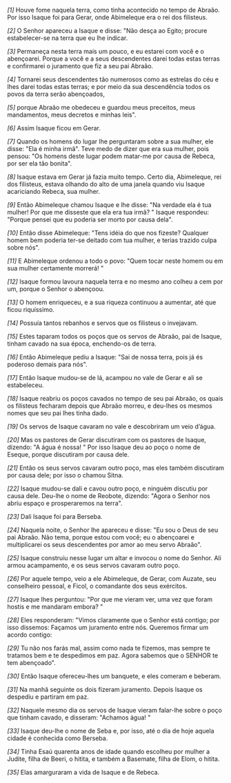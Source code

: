*[1]* Houve fome naquela terra, como tinha acontecido no tempo de Abraão. Por isso Isaque foi para Gerar, onde Abimeleque era o rei dos filisteus.

*[2]* O Senhor apareceu a Isaque e disse: "Não desça ao Egito; procure estabelecer-se na terra que eu lhe indicar.

*[3]* Permaneça nesta terra mais um pouco, e eu estarei com você e o abençoarei. Porque a você e a seus descendentes darei todas estas terras e confirmarei o juramento que fiz a seu pai Abraão.

*[4]* Tornarei seus descendentes tão numerosos como as estrelas do céu e lhes darei todas estas terras; e por meio da sua descendência todos os povos da terra serão abençoados,

*[5]* porque Abraão me obedeceu e guardou meus preceitos, meus mandamentos, meus decretos e minhas leis".

*[6]* Assim Isaque ficou em Gerar.

*[7]* Quando os homens do lugar lhe perguntaram sobre a sua mulher, ele disse: "Ela é minha irmã". Teve medo de dizer que era sua mulher, pois pensou: "Os homens deste lugar podem matar-me por causa de Rebeca, por ser ela tão bonita".

*[8]* Isaque estava em Gerar já fazia muito tempo. Certo dia, Abimeleque, rei dos filisteus, estava olhando do alto de uma janela quando viu Isaque acariciando Rebeca, sua mulher.

*[9]* Então Abimeleque chamou Isaque e lhe disse: "Na verdade ela é tua mulher! Por que me disseste que ela era tua irmã? " Isaque respondeu: "Porque pensei que eu poderia ser morto por causa dela".

*[10]* Então disse Abimeleque: "Tens idéia do que nos fizeste? Qualquer homem bem poderia ter-se deitado com tua mulher, e terias trazido culpa sobre nós".

*[11]* E Abimeleque ordenou a todo o povo: "Quem tocar neste homem ou em sua mulher certamente morrerá! "

*[12]* Isaque formou lavoura naquela terra e no mesmo ano colheu a cem por um, porque o Senhor o abençoou.

*[13]* O homem enriqueceu, e a sua riqueza continuou a aumentar, até que ficou riquíssimo.

*[14]* Possuía tantos rebanhos e servos que os filisteus o invejavam.

*[15]* Estes taparam todos os poços que os servos de Abraão, pai de Isaque, tinham cavado na sua época, enchendo-os de terra.

*[16]* Então Abimeleque pediu a Isaque: "Sai de nossa terra, pois já és poderoso demais para nós".

*[17]* Então Isaque mudou-se de lá, acampou no vale de Gerar e ali se estabeleceu.

*[18]* Isaque reabriu os poços cavados no tempo de seu pai Abraão, os quais os filisteus fecharam depois que Abraão morreu, e deu-lhes os mesmos nomes que seu pai lhes tinha dado.

*[19]* Os servos de Isaque cavaram no vale e descobriram um veio d’água.

*[20]* Mas os pastores de Gerar discutiram com os pastores de Isaque, dizendo: "A água é nossa! " Por isso Isaque deu ao poço o nome de Eseque, porque discutiram por causa dele.

*[21]* Então os seus servos cavaram outro poço, mas eles também discutiram por causa dele; por isso o chamou Sitna.

*[22]* Isaque mudou-se dali e cavou outro poço, e ninguém discutiu por causa dele. Deu-lhe o nome de Reobote, dizendo: "Agora o Senhor nos abriu espaço e prosperaremos na terra".

*[23]* Dali Isaque foi para Berseba.

*[24]* Naquela noite, o Senhor lhe apareceu e disse: "Eu sou o Deus de seu pai Abraão. Não tema, porque estou com você; eu o abençoarei e multiplicarei os seus descendentes por amor ao meu servo Abraão".

*[25]* Isaque construiu nesse lugar um altar e invocou o nome do Senhor. Ali armou acampamento, e os seus servos cavaram outro poço.

*[26]* Por aquele tempo, veio a ele Abimeleque, de Gerar, com Auzate, seu conselheiro pessoal, e Ficol, o comandante dos seus exércitos.

*[27]* Isaque lhes perguntou: "Por que me vieram ver, uma vez que foram hostis e me mandaram embora? "

*[28]* Eles responderam: "Vimos claramente que o Senhor está contigo; por isso dissemos: Façamos um juramento entre nós. Queremos firmar um acordo contigo:

*[29]* Tu não nos farás mal, assim como nada te fizemos, mas sempre te tratamos bem e te despedimos em paz. Agora sabemos que o SENHOR te tem abençoado".

*[30]* Então Isaque ofereceu-lhes um banquete, e eles comeram e beberam.

*[31]* Na manhã seguinte os dois fizeram juramento. Depois Isaque os despediu e partiram em paz.

*[32]* Naquele mesmo dia os servos de Isaque vieram falar-lhe sobre o poço que tinham cavado, e disseram: "Achamos água! "

*[33]* Isaque deu-lhe o nome de Seba e, por isso, até o dia de hoje aquela cidade é conhecida como Berseba.

*[34]* Tinha Esaú quarenta anos de idade quando escolheu por mulher a Judite, filha de Beeri, o hitita, e também a Basemate, filha de Elom, o hitita.

*[35]* Elas amarguraram a vida de Isaque e de Rebeca.

